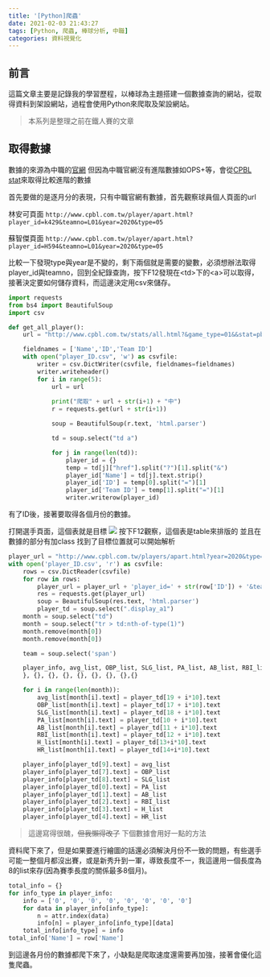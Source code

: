 ```yaml
---
title: '[Python]爬蟲'
date: 2021-02-03 21:43:27
tags: [Python, 爬蟲, 棒球分析, 中職]
categories: 資料視覺化
---
```

## 前言

這篇文章主要是記錄我的學習歷程，以棒球為主題搭建一個數據查詢的網站，從取得資料到架設網站，過程會使用Python來爬取及架設網站。


<!--more-->
> 本系列是整理之前在鐵人賽的文章
## 取得數據

數據的來源為中職的[官網](http://www.cpbl.com.tw/stats/all.html)
但因為中職官網沒有進階數據如OPS+等，會從[CPBL stat](http://my.cpblstats.com/)來取得比較進階的數據

首先要做的是逐月分的表現，只有中職官網有數據，首先觀察球員個人頁面的url

林安可頁面
`http://www.cpbl.com.tw/player/apart.html?player_id=k429&teamno=L01&year=2020&type=05`

蘇智傑頁面
`http://www.cpbl.com.tw/player/apart.html?player_id=H594&teamno=L01&year=2020&type=05`

比較一下發現type與year是不變的，剩下兩個就是需要的變數，必須想辦法取得player_id與teamno，回到全紀錄查詢，按下F12發現在<td\>下的<a\>可以取得，接著決定要如何儲存資料，而這邊決定用csv來儲存。

```Python
import requests
from bs4 import BeautifulSoup
import csv

def get_all_player():
    url = "http://www.cpbl.com.tw/stats/all.html?&game_type=01&&stat=pbat&year=2020&online=1&per_page="

    fieldnames = ['Name','ID','Team ID']
    with open("player_ID.csv", 'w') as csvfile:
        writer = csv.DictWriter(csvfile, fieldnames=fieldnames)
        writer.writeheader()
        for i in range(5):
            url = url
            
            print("爬取" + url + str(i+1) + "中")
            r = requests.get(url + str(i+1))

            soup = BeautifulSoup(r.text, 'html.parser')

            td = soup.select("td a")

            for j in range(len(td)):
                player_id = {}
                temp = td[j]["href"].split("?")[1].split("&")
                player_id['Name'] = td[j].text.strip()
                player_id['ID'] = temp[0].split("=")[1]
                player_id['Team ID'] = temp[1].split("=")[1]
                writer.writerow(player_id)
```

有了ID後，接著要取得各個月份的數據。

打開選手頁面，這個表就是目標
![](https://i.imgur.com/Lqt1zp4.png)
按下F12觀察，這個表是table來排版的
並且在數據的部分有加class
找到了目標位置就可以開始解析

```python
player_url = "http://www.cpbl.com.tw/players/apart.html?year=2020&type=05&"
with open('player_ID.csv', 'r') as csvfile:
    rows = csv.DictReader(csvfile)
    for row in rows:
        player_url = player_url + 'player_id=' + str(row['ID']) + '&teamno=' + str(row['Team ID'])
        res = requests.get(player_url)
        soup = BeautifulSoup(res.text, 'html.parser')
        player_td = soup.select(".display_a1")
    month = soup.select("td")
    month = soup.select("tr > td:nth-of-type(1)")
    month.remove(month[0])
    month.remove(month[0])

    team = soup.select('span')

    player_info, avg_list, OBP_list, SLG_list, PA_list, AB_list, RBI_list, H_list, HR_list = {
    }, {}, {}, {}, {}, {}, {}, {},{}

    for i in range(len(month)):
        avg_list[month[i].text] = player_td[19 + i*10].text
        OBP_list[month[i].text] = player_td[17 + i*10].text
        SLG_list[month[i].text] = player_td[18 + i*10].text
        PA_list[month[i].text] = player_td[10 + i*10].text
        AB_list[month[i].text] = player_td[11 + i*10].text
        RBI_list[month[i].text] = player_td[12 + i*10].text
        H_list[month[i].text] = player_td[13+i*10].text
        HR_list[month[i].text] = player_td[14+i*10].text

    player_info[player_td[9].text] = avg_list
    player_info[player_td[7].text] = OBP_list
    player_info[player_td[8].text] = SLG_list
    player_info[player_td[0].text] = PA_list
    player_info[player_td[1].text] = AB_list
    player_info[player_td[2].text] = RBI_list
    player_info[player_td[3].text] = H_list
    player_info[player_td[4].text] = HR_list
```
> 這邊寫得很醜，~~但我懶得改了~~
> 下個數據會用好一點的方法


資料爬下來了，但是如果要進行繪圖的話還必須解決月份不一致的問題，有些選手可能一整個月都沒出賽，或是新秀升到一軍，導致長度不一，我這邊用一個長度為8的list來存(因為賽季長度的關係最多8個月)。

```python
total_info = {}
for info_type in player_info:
    info = ['0', '0', '0', '0', '0', '0', '0', '0']
    for data in player_info[info_type]:
        n = attr.index(data)
        info[n] = player_info[info_type][data]
    total_info[info_type] = info
total_info['Name'] = row['Name']
```

到這邊各月份的數據都爬下來了，小缺點是爬取速度還需要再加強，接著會優化這隻爬蟲。

